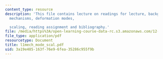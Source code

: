 ```yaml
---
content_type: resource
description: 'This file contains lecture on readings for lecture, background, deformation
  mechanisms, deformation modes,

  scaling, reading assignment and bibliography.'
file: /media/https%3A/open-learning-course-data-rc.s3.amazonaws.com/12-524-mechanical-properties-of-rocks-fall-2005/3a19e485163f76e96fea35286c955f9b_l1mech_mode_scal.pdf
file_type: application/pdf
resourcetype: Document
title: l1mech_mode_scal.pdf
uid: 3a19e485-163f-76e9-6fea-35286c955f9b
---
```

